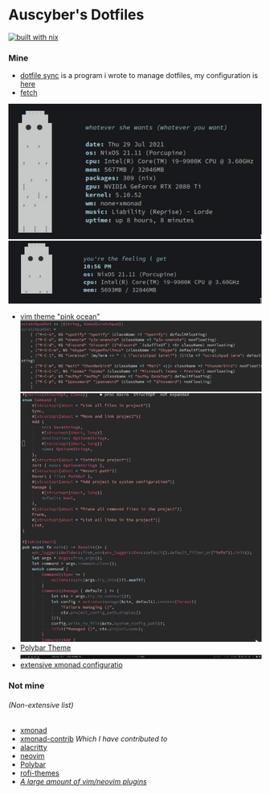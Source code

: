 # Auscyber's Dotfiles
[![built with nix](https://builtwithnix.org/badge.svg)](https://builtwithnix.org)


### Mine
* [dotfile sync](https://github.com/auscyberman/dotfile-sync) is a program i wrote to manage dotfiles, my configuration is [here](.links.toml)
* [fetch](fetch)
    
![large](screenshots/fetch/large.jpg)
![small](screenshots/fetch/small.jpg)
* [vim theme "pink ocean"](.config/nvim/colors/pink_ocean.vim)  
![xmonad](screenshots/theme/xmonad.jpg)  
![rust](screenshots/theme/rust.jpg)
* [Polybar Theme](.config/polybar/config.ini)  
![bar](screenshots/polybar/whole.jpg)
* [extensive xmonad configuratio](xmonad)


### Not mine
###### *(Non-extensive list*)

* [xmonad](https://github.com/xmonad/xmonad)
* [xmonad-contrib](https://github.com/xmonad/xmonad-contrib) *Which I have contributed to*
* [alacritty](https://github.com/alacritty/alacritty)
* [neovim](https://github.com/neovim/neovim) 
* [Polybar](https://github.com/polybar/polybar)
* [rofi-themes](https://github.com/adi1090x/rofi)
* [*A large amount of vim/neovim plugins*](.config/nvim/fnl/plugins.fnl)
